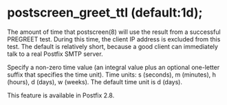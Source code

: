 # postscreen_greet_ttl (default:1d); 

 The amount of time that postscreen(8) will use the result from
a successful PREGREET test. During this time, the client IP address
is excluded from this test. The default is relatively short, because
a good client can immediately talk to a real Postfix SMTP server. 

 Specify a non-zero time value (an integral value plus an optional
one-letter suffix that specifies the time unit).  Time units: s
(seconds), m (minutes), h (hours), d (days), w (weeks).
The default time unit is d (days).  

 This feature is available in Postfix 2.8. 


